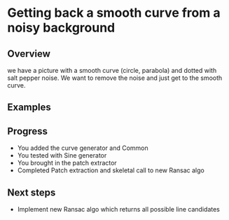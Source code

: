 # Getting back a smooth curve from a noisy background

## Overview
we have a picture with a smooth curve (circle, parabola) and dotted with salt pepper noise. We want to remove the noise and just get to the smooth curve.

## Examples


## Progress
- You added the curve generator and Common
- You tested with Sine generator
- You brought in the patch extractor
- Completed Patch extraction and skeletal call to new Ransac algo

## Next steps
- Implement new Ransac algo which returns all possible line candidates
